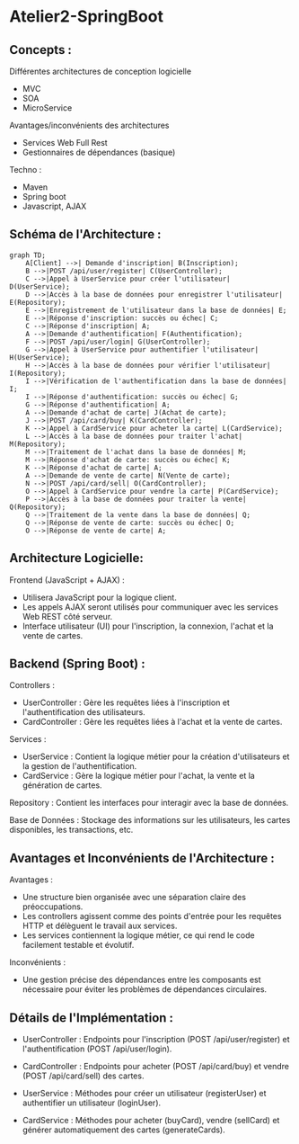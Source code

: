 # Atelier2-SpringBoot

## Concepts :
Différentes architectures de conception logicielle
- MVC
- SOA
- MicroService

Avantages/inconvénients des architectures
- Services Web Full Rest
- Gestionnaires de dépendances (basique)

Techno :
- Maven
- Spring boot
- Javascript, AJAX


## Schéma de l'Architecture :
```mermaid
graph TD;
    A[Client] -->| Demande d'inscription| B(Inscription);
    B -->|POST /api/user/register| C(UserController);
    C -->|Appel à UserService pour créer l'utilisateur| D(UserService);
    D -->|Accès à la base de données pour enregistrer l'utilisateur| E(Repository);
    E -->|Enregistrement de l'utilisateur dans la base de données| E;
    E -->|Réponse d'inscription: succès ou échec| C;
    C -->|Réponse d'inscription| A;
    A -->|Demande d'authentification| F(Authentification);
    F -->|POST /api/user/login| G(UserController);
    G -->|Appel à UserService pour authentifier l'utilisateur| H(UserService);
    H -->|Accès à la base de données pour vérifier l'utilisateur| I(Repository);
    I -->|Vérification de l'authentification dans la base de données| I;
    I -->|Réponse d'authentification: succès ou échec| G;
    G -->|Réponse d'authentification| A;
    A -->|Demande d'achat de carte| J(Achat de carte);
    J -->|POST /api/card/buy| K(CardController);
    K -->|Appel à CardService pour acheter la carte| L(CardService);
    L -->|Accès à la base de données pour traiter l'achat| M(Repository);
    M -->|Traitement de l'achat dans la base de données| M;
    M -->|Réponse d'achat de carte: succès ou échec| K;
    K -->|Réponse d'achat de carte| A;
    A -->|Demande de vente de carte| N(Vente de carte);
    N -->|POST /api/card/sell| O(CardController);
    O -->|Appel à CardService pour vendre la carte| P(CardService);
    P -->|Accès à la base de données pour traiter la vente| Q(Repository);
    Q -->|Traitement de la vente dans la base de données| Q;
    Q -->|Réponse de vente de carte: succès ou échec| O;
    O -->|Réponse de vente de carte| A;
```

## Architecture Logicielle:

Frontend (JavaScript + AJAX) :
- Utilisera JavaScript pour la logique client.
- Les appels AJAX seront utilisés pour communiquer avec les services Web REST côté serveur.
- Interface utilisateur (UI) pour l'inscription, la connexion, l'achat et la vente de cartes.

## Backend (Spring Boot) :
Controllers :
- UserController : Gère les requêtes liées à l'inscription et l'authentification des utilisateurs.
- CardController : Gère les requêtes liées à l'achat et la vente de cartes.
    
Services :
- UserService : Contient la logique métier pour la création d'utilisateurs et la gestion de l'authentification.
- CardService : Gère la logique métier pour l'achat, la vente et la génération de cartes.

Repository :
Contient les interfaces pour interagir avec la base de données.

Base de Données :
  Stockage des informations sur les utilisateurs, les cartes disponibles, les transactions, etc.

## Avantages et Inconvénients de l'Architecture :
Avantages :
- Une structure bien organisée avec une séparation claire des préoccupations.
- Les controllers agissent comme des points d'entrée pour les requêtes HTTP et délèguent le travail aux services.
- Les services contiennent la logique métier, ce qui rend le code facilement testable et évolutif.
  
Inconvénients :
- Une gestion précise des dépendances entre les composants est nécessaire pour éviter les problèmes de dépendances circulaires.


## Détails de l'Implémentation :
- UserController :
  Endpoints pour l'inscription (POST /api/user/register) et l'authentification (POST /api/user/login).

- CardController :
  Endpoints pour acheter (POST /api/card/buy) et vendre (POST /api/card/sell) des cartes.

- UserService :
  Méthodes pour créer un utilisateur (registerUser) et authentifier un utilisateur (loginUser).

- CardService :
  Méthodes pour acheter (buyCard), vendre (sellCard) et générer automatiquement des cartes (generateCards).

